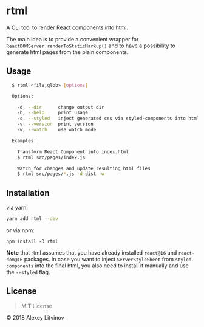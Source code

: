 # rtml

A CLI tool to render React components into html.

The main idea is to provide a convenient wrapper for `ReactDOMServer.renderToStaticMarkup()` and to have a possibility to generate html pages from the plain components.


## Usage

```bash
  $ rtml <file,glob> [options]

  Options:

    -d, --dir      change output dir
    -h, --help     print usage
    -s, --styled   inject generated css via styled-components into html
    -v, --version  print version
    -w, --watch    use watch mode

  Examples:

    Transform React Component into index.html
    $ rtml src/pages/index.js

    Watch for changes and update resulting html files
    $ rtml src/pages/*.js -d dist -w
```


## Installation

via yarn:

```bash
yarn add rtml --dev
```

or via npm:

```
npm install -D rtml
```

**Note** that rtml assumes that you have already installed `react@16` and `react-dom@16` packages. In case you want to inject `ServerStyleSheet` from `styled-components` into the final html, you also need to install it manually and use the `--styled` flag.


## License

> MIT License

&copy; 2018 Alexey Litvinov
